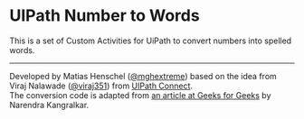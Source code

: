 # UIPath Number to Words

This is a set of Custom Activities for UiPath to convert numbers into spelled words.

---

Developed by Matias Henschel ([@mghextreme](https://github.com/mghextreme/)) based on the idea from Viraj Nalawade ([@viraj351](https://github.com/viraj351/)) from [UIPath Connect](https://connect.uipath.com/community/project/100c-numbers-to-words-converter).  
The conversion code is adapted from [an article at Geeks for Geeks](https://www.geeksforgeeks.org/convert-number-to-words/) by Narendra Kangralkar.